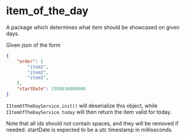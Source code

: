 # item_of_the_day

A package which determines what item should be showcased on given days.

Given json of the form

```json
{
    "order": [
        "item1",
        "item2",
        "item3",
    ],
    "startDate": 1588636800000
}
```

`IItemOfTheDayService.init()` will deserialize this object, while `IItemOfTheDayService.today` will then return the item valid for today.

Note that all ids should not contain spaces, and they will be removed if needed. startDate is expected to be a utc timestamp in milliseconds.
